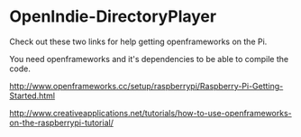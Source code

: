 # OpenIndie-DirectoryPlayer

Check out these two links for help getting openframeworks on the Pi.

You need openframeworks and it's dependencies to be able to compile the code. 

http://www.openframeworks.cc/setup/raspberrypi/Raspberry-Pi-Getting-Started.html

http://www.creativeapplications.net/tutorials/how-to-use-openframeworks-on-the-raspberrypi-tutorial/

